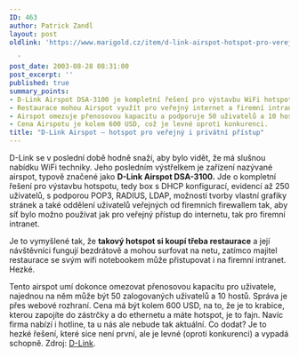 ```yaml
---
ID: 463
author: Patrick Zandl
layout: post
oldlink: 'https://www.marigold.cz/item/d-link-airspot-hotspot-pro-verejny-i-privatni-pristup

  '
post_date: 2003-08-28 08:31:00
post_excerpt: ''
published: true
summary_points:
- D-Link Airspot DSA-3100 je kompletní řešení pro výstavbu WiFi hotspotu.
- Restaurace mohou Airspot využít pro veřejný internet a firemní intranet.
- Airspot omezuje přenosovou kapacitu a podporuje 50 uživatelů a 10 hostů.
- Cena Airspotu je kolem 600 USD, což je levné oproti konkurenci.
title: "D-Link Airspot – hotspot pro veřejný i privátní přístup"
---
```


<p>
D-Link se v poslední době hodně snaží, aby bylo vidět, že má slušnou nabídku WiFi techniky. Jeho posledním výstřelkem je zařízení nazývané airspot, typově značené jako <STRONG>D-Link Airspot DSA-3100.</STRONG> Jde o kompletní řešení pro výstavbu hotspotu, tedy box s DHCP konfigurací, evidencí až 250 uživatelů, s podporou POP3, RADIUS, LDAP, možností tvorby vlastní grafiky stránek a také oddělení uživatelů veřejných od firemních firewallem tak, aby síť bylo možno používat jak pro veřejný přístup do internetu, tak pro firemní intranet. </p>

<p>
Je to vymyšlené tak, že <STRONG>takový hotspot si koupí třeba restaurace</STRONG> a její návštěvníci fungují bezdrátově a mohou surfovat na netu, zatímco majitel restaurace se svým wifi notebookem může přistupovat i na firemní intranet. Hezké. </p>

<p>
Tento airspot umí dokonce omezovat přenosovou kapacitu pro uživatele, najednou na něm může být 50 zalogovaných uživatelů a 10 hostů. Správa je přes webové rozhraní. Cena má být kolem 600 USD, na to, že je to krabice, kterou zapojíte do zástrčky a do ethernetu a máte hotspot, je to fajn. Navíc firma nabízí i hotline, ta u nás ale nebude tak aktuální. Co dodat? Je to hezké řešení, které sice není první, ale je levné (oproti konkurenci) a vypadá schopně. Zdroj: <A href="http://presslink.dlink.com/pr/?prid=116" target=_blank>D-Link</A>.</p>